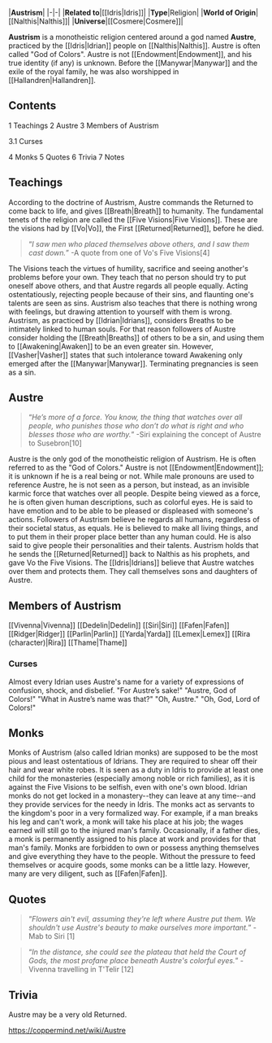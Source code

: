 |**Austrism**|
|-|-|
|**Related to**|[[Idris\|Idris]]|
|**Type**|Religion|
|**World of Origin**|[[Nalthis\|Nalthis]]|
|**Universe**|[[Cosmere\|Cosmere]]|

**Austrism** is a monotheistic religion centered around a god named **Austre**, practiced by the [[Idris\|Idrian]] people on [[Nalthis\|Nalthis]]. Austre is often called "God of Colors".
Austre is not [[Endowment\|Endowment]], and his true identity (if any) is unknown. Before the [[Manywar\|Manywar]] and the exile of the royal family, he was also worshipped in [[Hallandren\|Hallandren]].

## Contents

1 Teachings
2 Austre
3 Members of Austrism

3.1 Curses


4 Monks
5 Quotes
6 Trivia
7 Notes


## Teachings
According to the doctrine of Austrism, Austre commands the Returned to come back to life, and gives [[Breath\|Breath]] to humanity.
The fundamental tenets of the religion are called the [[Five Visions\|Five Visions]]. These are the visions had by [[Vo\|Vo]], the First [[Returned\|Returned]], before he died.

>“*I saw men who placed themselves above others, and I saw them cast down.*”
\-A quote from one of Vo's Five Visions[4]


The Visions teach the virtues of humility, sacrifice and seeing another's problems before your own. They teach that no person should try to put oneself above others, and that Austre regards all people equally. Acting ostentatiously, rejecting people because of their sins, and flaunting one's talents are seen as sins. Austrism also teaches that there is nothing wrong with feelings, but drawing attention to yourself with them is wrong.
Austrism, as practiced by [[Idrian\|Idrians]], considers Breaths to be intimately linked to human souls. For that reason followers of Austre consider holding the [[Breath\|Breaths]] of others to be a sin, and using them to [[Awakening\|Awaken]] to be an even greater sin. However, [[Vasher\|Vasher]] states that such intolerance toward Awakening only emerged after the [[Manywar\|Manywar]].
Terminating pregnancies is seen as a sin.

## Austre
>“*He’s more of a force. You know, the thing that watches over all people, who punishes those who don’t do what is right and who blesses those who are worthy.*”
\-Siri explaining the concept of Austre to Susebron[10]


Austre is the only god of the monotheistic religion of Austrism. He is often referred to as the "God of Colors." Austre is not [[Endowment\|Endowment]]; it is unknown if he is a real being or not.
While male pronouns are used to reference Austre, he is not seen as a person, but instead, as an invisible karmic force that watches over all people. Despite being viewed as a force, he is often given human descriptions, such as colorful eyes. He is said to have emotion and to be able to be pleased or displeased with someone's actions. Followers of Austrism believe he regards all humans, regardless of their societal status, as equals.
He is believed to make all living things, and to put them in their proper place better than any human could. He is also said to give people their personalities and their talents. Austrism holds that he sends the [[Returned\|Returned]] back to Nalthis as his prophets, and gave Vo the Five Visions.
The [[Idris\|Idrians]] believe that Austre watches over them and protects them. They call themselves sons and daughters of Austre.

## Members of Austrism

[[Vivenna\|Vivenna]]
[[Dedelin\|Dedelin]]
[[Siri\|Siri]]
[[Fafen\|Fafen]]
[[Ridger\|Ridger]]
[[Parlin\|Parlin]]
[[Yarda\|Yarda]]
[[Lemex\|Lemex]]
[[Rira (character)\|Rira]]
[[Thame\|Thame]]

### Curses
Almost every Idrian uses Austre's name for a variety of expressions of confusion, shock, and disbelief.
"For Austre’s sake!"
"Austre, God of Colors!"
"What in Austre’s name was that?"
"Oh, Austre."
"Oh, God, Lord of Colors!"

## Monks
Monks of Austrism (also called Idrian monks) are supposed to be the most pious and least ostentatious of Idrians. They are required to shear off their hair and wear white robes. It is seen as a duty in Idris to provide at least one child for the monasteries (especially among noble or rich families), as it is against the Five Visions to be selfish, even with one's own blood. Idrian monks do not get locked in a monastery--they can leave at any time--and they provide services for the needy in Idris.
The monks act as servants to the kingdom's poor in a very formalized way. For example, if a man breaks his leg and can't work, a monk will take his place at his job; the wages earned will still go to the injured man's family. Occasionally, if a father dies, a monk is permanently assigned to his place at work and provides for that man's family.
Monks are forbidden to own or possess anything themselves and give everything they have to the people. Without the pressure to feed themselves or acquire goods, some monks can be a little lazy. However, many are very diligent, such as [[Fafen\|Fafen]].

## Quotes
>“*Flowers ain't evil, assuming they're left where Austre put them. We shouldn't use Austre's beauty to make ourselves more important.*”
\-Mab to Siri [1]


>“*In the distance, she could see the plateau that held the Court of Gods, the most profane place beneath Austre's colorful eyes.*”
\-Vivenna travelling in T'Telir [12]


## Trivia
Austre may be a very old Returned.



https://coppermind.net/wiki/Austre